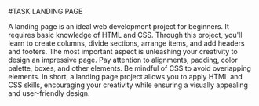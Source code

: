 #TASK
LANDING PAGE

A landing page is an ideal web development project for beginners. It requires basic
knowledge of HTML and CSS. Through this project, you'll learn to create columns, divide
sections, arrange items, and add headers and footers. The most important aspect is
unleashing your creativity to design an impressive page. Pay attention to alignments,
padding, color palette, boxes, and other elements. Be mindful of CSS to avoid overlapping
elements. In short, a landing page project allows you to apply HTML and CSS skills,
encouraging your creativity while ensuring a visually appealing and user-friendly design.
